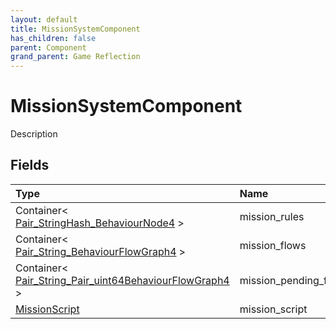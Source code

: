 ```yaml
---
layout: default
title: MissionSystemComponent
has_children: false
parent: Component
grand_parent: Game Reflection
---
```

# MissionSystemComponent
Description 

## Fields

| Type | Name |
|:----------|:--------------|
| Container< [Pair_StringHash_BehaviourNode4](/riftbreaker-wiki/docs/game-reflection/classes/pair__string_hash__behaviour_node4/) > | mission_rules |
| Container< [Pair_String_BehaviourFlowGraph4](/riftbreaker-wiki/docs/game-reflection/classes/pair__string__behaviour_flow_graph4/) > | mission_flows |
| Container< [Pair_String_Pair_uint64BehaviourFlowGraph4](/riftbreaker-wiki/docs/game-reflection/classes/pair__string__pair_uint64_behaviour_flow_graph4/) > | mission_pending_flows |
| [MissionScript](/riftbreaker-wiki/docs/game-reflection/components/mission_script/) | mission_script |

